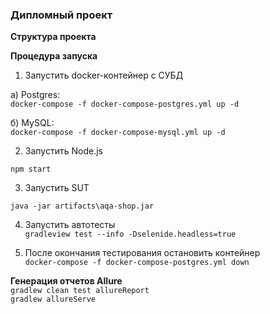 ### Дипломный проект

**Структура проекта**


**Процедура запуска**

1. Запустить docker-контейнер с СУБД  

а) Postgres:  
`docker-compose -f docker-compose-postgres.yml up -d`  

б) MySQL:  
`docker-compose -f docker-compose-mysql.yml up -d`  

2. Запустить Node.js  

`npm start`  

3. Запустить SUT  

`java -jar artifacts\aqa-shop.jar`

4. Запустить автотесты  
`gradleview test --info -Dselenide.headless=true`

5. После окончания тестирования остановить контейнер  
`docker-compose -f docker-compose-postgres.yml down`

**Генерация отчетов Allure**  
`gradlew clean test allureReport`  
`gradlew allureServe`




